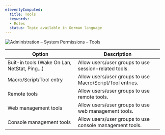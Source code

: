 ```yaml
---
eleventyComputed:
  title: Tools
  keywords:
  - Roles
  status: Topic available in German language
---
```

![Administration – System Permissions – Tools](https://cdnweb.devolutions.net/docs/docs_en_server_ServerOp0063.png)

| Option                                        | Description                                               |
|-----------------------------------------------|-----------------------------------------------------------|
| Buit-in tools (Wake On Lan, NetStat, Ping...) | Allow users/user groups to use session-related tools.     |
| Macro/Script/Tool entry                       | Allow users/user groups to use Macro/Script/Tool entries. |
| Remote tools                                  | Allow users/user groups to use remote tools.              |
| Web management tools                          | Allow users/user groups to use web management tools.      |
| Console management tools                      | Allow users/user groups to use console management tools.  |
